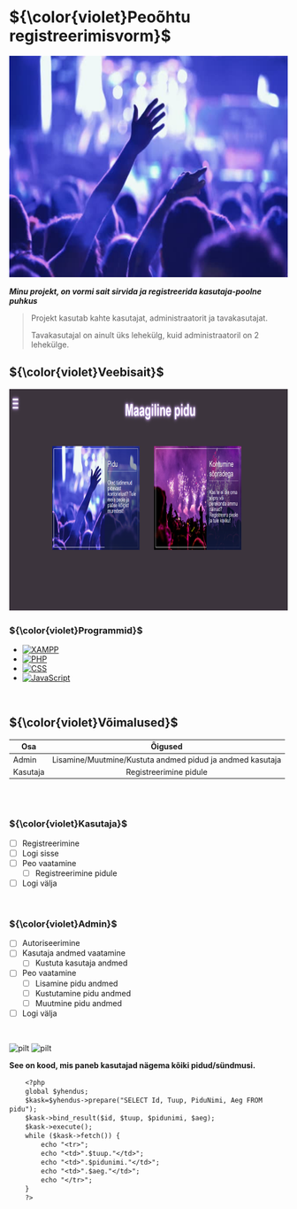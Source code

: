 # ${\color{violet}Peoõhtu registreerimisvorm}$

<div align="center">
    <img src="images/party.jpg" alt="Logo" width="600" height="400">

</div>

_**Minu projekt, on vormi sait sirvida ja registreerida kasutaja-poolne puhkus**_
> Projekt kasutab kahte kasutajat, administraatorit ja tavakasutajat.
>
> Tavakasutajal on ainult üks lehekülg, kuid administraatoril on 2 lehekülge.
> 

## ${\color{violet}Veebisait}$

<a href="https://darjamiljukova22.thkit.ee/jsleht/content/andmebaas/proekt/registr.php">
    <img src="images/skrin.png" alt="Logo" width="800" height="400">
</a>    

### ${\color{violet}Programmid}$
* [![XAMPP][XAMPP-shield]][XAMPP-url]
* [![PHP][PHP-shield]][PHP-url]
* [![CSS][CSS-shield]][CSS-url]
* [![JavaScript][JavaScript-shield]][JavaScript-url]

<br>

## ${\color{violet}Võimalused}$


| Osa           | Õigused       
| ------------- |:-------------:
| Admin         | Lisamine/Muutmine/Kustuta andmed pidud ja andmed kasutaja
| Kasutaja      | Registreerimine pidule

<br>
<br>

 ### ${\color{violet}Kasutaja}$

- [ ] Registreerimine
- [ ] Logi sisse
- [ ] Peo vaatamine
    - [ ] Registreerimine pidule
- [ ] Logi välja

<br>

### ${\color{violet}Admin}$

- [ ] Autoriseerimine
- [ ] Kasutaja andmed vaatamine
    - [ ] Kustuta kasutaja andmed    
- [ ] Peo vaatamine
    - [ ] Lisamine pidu andmed
    - [ ] Kustutamine pidu andmed
    - [ ] Muutmine pidu andmed
- [ ] Logi välja

<br>

![pilt](https://github.com/DarjaMiljukova/pidu-proekt/assets/120181585/c18e840e-ba95-4a96-a2d1-e97b575891ca)
![pilt](https://github.com/DarjaMiljukova/pidu-proekt/assets/120181585/c0257813-76d3-4686-aa52-1de2c3ecefde)



[XAMPP-shield]: https://img.shields.io/badge/XAMPP-F37623?style=for-the-badge&logo=xampp&logoColor=white
[XAMPP-url]: https://www.apachefriends.org/index.html

[PHP-shield]: https://img.shields.io/badge/PHP-777BB4?style=for-the-badge&logo=php&logoColor=white
[PHP-url]: https://www.php.net/

[CSS-shield]: https://img.shields.io/badge/CSS-1572B6?style=for-the-badge&logo=css3&logoColor=white
[CSS-url]: https://developer.mozilla.org/en-US/docs/Web/CSS

[JavaScript-shield]: https://img.shields.io/badge/JavaScript-F7DF1E?style=for-the-badge&logo=javascript&logoColor=black
[JavaScript-url]: https://developer.mozilla.org/en-US/docs/Web/JavaScript

[product-screenshot]: images/skrin.png
**See on kood, mis paneb kasutajad nägema kõiki pidud/sündmusi.**
```
    <?php
    global $yhendus;
    $kask=$yhendus->prepare("SELECT Id, Tuup, PiduNimi, Aeg FROM pidu");
    $kask->bind_result($id, $tuup, $pidunimi, $aeg);
    $kask->execute();
    while ($kask->fetch()) {
        echo "<tr>";
        echo "<td>".$tuup."</td>";
        echo "<td>".$pidunimi."</td>";
        echo "<td>".$aeg."</td>";
        echo "</tr>";
    }
    ?>
```
